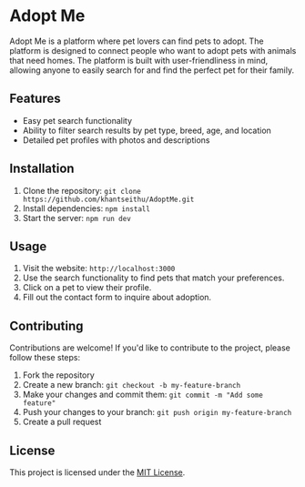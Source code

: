 # Adopt Me

Adopt Me is a platform where pet lovers can find pets to adopt. The platform is designed to connect people who want to adopt pets with animals that need homes. The platform is built with user-friendliness in mind, allowing anyone to easily search for and find the perfect pet for their family.

## Features

- Easy pet search functionality
- Ability to filter search results by pet type, breed, age, and location
- Detailed pet profiles with photos and descriptions

## Installation

1. Clone the repository: `git clone https://github.com/khantseithu/AdoptMe.git`
2. Install dependencies: `npm install`
3. Start the server: `npm run dev`

## Usage

1. Visit the website: `http://localhost:3000`
2. Use the search functionality to find pets that match your preferences.
3. Click on a pet to view their profile.
4. Fill out the contact form to inquire about adoption.

## Contributing

Contributions are welcome! If you'd like to contribute to the project, please follow these steps:

1. Fork the repository
2. Create a new branch: `git checkout -b my-feature-branch`
3. Make your changes and commit them: `git commit -m "Add some feature"`
4. Push your changes to your branch: `git push origin my-feature-branch`
5. Create a pull request

## License

This project is licensed under the [MIT License](https://opensource.org/licenses/MIT).
